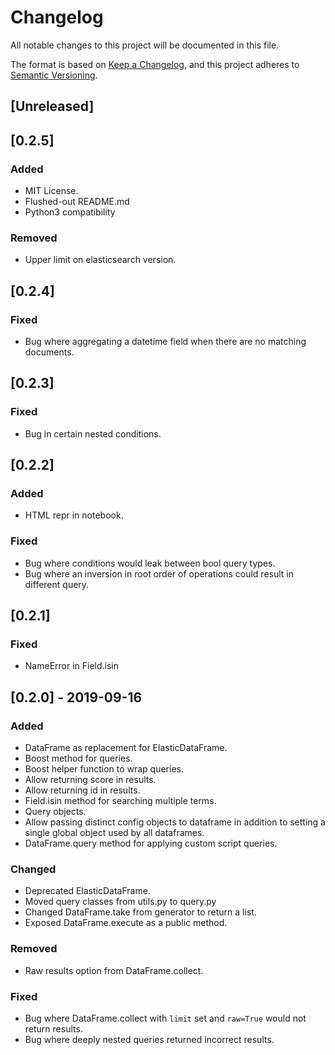 # Changelog

All notable changes to this project will be documented in this file.

The format is based on [Keep a Changelog](https://keepachangelog.com/en/1.0.0/),
and this project adheres to [Semantic Versioning](https://semver.org/spec/v2.0.0.html).

## [Unreleased]

## [0.2.5]

### Added

- MIT License.
- Flushed-out README.md
- Python3 compatibility

### Removed

- Upper limit on elasticsearch version.

## [0.2.4]

### Fixed

- Bug where aggregating a datetime field when there are no matching documents.

## [0.2.3]

### Fixed

- Bug in certain nested conditions.

## [0.2.2]

### Added

- HTML repr in notebook.

### Fixed

- Bug where conditions would leak between bool query types.
- Bug where an inversion in root order of operations could result in different query.

## [0.2.1]

### Fixed

- NameError in Field.isin

## [0.2.0] - 2019-09-16

### Added

- DataFrame as replacement for ElasticDataFrame.
- Boost method for queries.
- Boost helper function to wrap queries.
- Allow returning score in results.
- Allow returning id in results.
- Field.isin method for searching multiple terms.
- Query objects.
- Allow passing distinct config objects to dataframe in addition to setting a single global object used by all dataframes.
- DataFrame.query method for applying custom script queries.

### Changed

- Deprecated ElasticDataFrame.
- Moved query classes from utils.py to query.py
- Changed DataFrame.take from generator to return a list.
- Exposed DataFrame.execute as a public method.

### Removed

- Raw results option from DataFrame.collect.

### Fixed

- Bug where DataFrame.collect with `limit` set and `raw=True` would not return results.
- Bug where deeply nested queries returned incorrect results.
